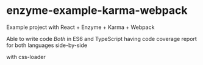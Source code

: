 # enzyme-example-karma-webpack
Example project with React + Enzyme + Karma + Webpack

Able to write code *Both* in ES6 and TypeScript having code coverage report for both languages side-by-side

with css-loader
